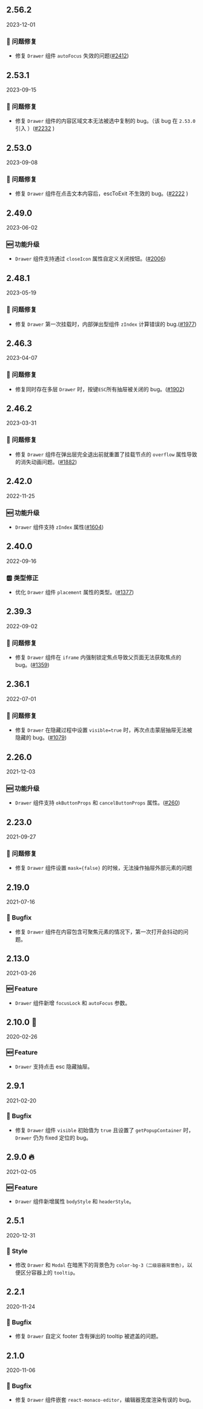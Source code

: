 ## 2.56.2

2023-12-01

### 🐛 问题修复

- 修复 `Drawer` 组件 `autoFocus` 失效的问题([#2412](https://github.com/arco-design/arco-design/pull/2412))

## 2.53.1

2023-09-15

### 🐛 问题修复

- 修复 `Drawer` 组件的内容区域文本无法被选中复制的 bug。（该 bug 在 `2.53.0` 引入 ）([#2232](https://github.com/arco-design/arco-design/pull/2232) )

## 2.53.0

2023-09-08

### 🐛 问题修复

- 修复 `Drawer` 组件在点击文本内容后，escToExit 不生效的 bug。([#2222](https://github.com/arco-design/arco-design/pull/2222) )

## 2.49.0

2023-06-02

### 🆕 功能升级

- `Drawer` 组件支持通过 `closeIcon` 属性自定义关闭按钮。([#2006](https://github.com/arco-design/arco-design/pull/2006))

## 2.48.1

2023-05-19

### 🐛 问题修复

- 修复 `Drawer` 第一次挂载时，内部弹出型组件 `zIndex` 计算错误的 bug.([#1977](https://github.com/arco-design/arco-design/pull/1977))

## 2.46.3

2023-04-07

### 🐛 问题修复

- 修复同时存在多层 `Drawer` 时，按键`ESC`所有抽屉被关闭的 bug。([#1902](https://github.com/arco-design/arco-design/pull/1902))

## 2.46.2

2023-03-31

### 🐛 问题修复

- 修复 `Drawer` 组件在弹出层完全退出前就重置了挂载节点的 `overflow`  属性导致的消失动画问题。([#1882](https://github.com/arco-design/arco-design/pull/1882))

## 2.42.0

2022-11-25

### 🆕 功能升级

- `Drawer` 组件支持 `zIndex` 属性([#1604](https://github.com/arco-design/arco-design/pull/1604))

## 2.40.0

2022-09-16

### 🆎 类型修正

- 优化 `Drawer` 组件  `placement` 属性的类型。([#1377](https://github.com/arco-design/arco-design/pull/1377))

## 2.39.3

2022-09-02

### 🐛 问题修复

- 修复 `Drawer` 组件在 `iframe` 内强制锁定焦点导致父页面无法获取焦点的 bug。([#1359](https://github.com/arco-design/arco-design/pull/1359))

## 2.36.1

2022-07-01

### 🐛 问题修复

- 修复 `Drawer` 在隐藏过程中设置 `visible=true` 时，再次点击蒙层抽屉无法被隐藏的 bug。([#1079](https://github.com/arco-design/arco-design/pull/1079))

## 2.26.0

2021-12-03

### 🆕 功能升级

- `Drawer` 组件支持 `okButtonProps` 和 `cancelButtonProps` 属性。([#260](https://github.com/arco-design/arco-design/pull/260))

## 2.23.0

2021-09-27

### 🐛 问题修复

- 修复 `Drawer` 组件设置 `mask={false}` 的时候，无法操作抽屉外部元素的问题

## 2.19.0

2021-07-16

### 🐛 Bugfix

- 修复 `Drawer` 组件在内容包含可聚焦元素的情况下，第一次打开会抖动的问题。



## 2.13.0

2021-03-26

### 🆕 Feature

- `Drawer` 组件新增 `focusLock` 和 `autoFocus` 参数。

## 2.10.0 🏮

2020-02-26

### 🆕 Feature

- `Drawer` 支持点击 esc 隐藏抽屉。

## 2.9.1

2021-02-20

### 🐛 Bugfix

- 修复 `Drawer` 组件 `visible` 初始值为 `true` 且设置了 `getPopupContainer` 时，`Drawer` 仍为 fixed 定位的 bug。

## 2.9.0 🔥

2021-02-05

### 🆕 Feature

- `Drawer` 组件新增属性 `bodyStyle` 和 `headerStyle`。

## 2.5.1

2020-12-31

### 💅 Style

- 修改 `Drawer` 和 `Modal` 在暗黑下的背景色为 `color-bg-3（二级容器背景色）`，以便区分容器上的 `tooltip`。



## 2.2.1

2020-11-24

### 🐛 Bugfix

- 修复 `Drawer` 自定义 footer 含有弹出的 tooltip 被遮盖的问题。



## 2.1.0

2020-11-06

### 🐛 Bugfix

- 修复 `Drawer` 组件嵌套 `react-monaco-editor`，编辑器宽度渲染有误的 bug。

